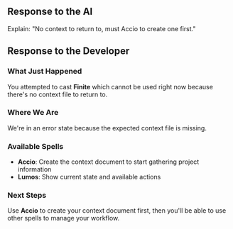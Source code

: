 ## Response to the AI

Explain: "No context to return to, must Accio to create one first."

## Response to the Developer

### What Just Happened
You attempted to cast **Finite** which cannot be used right now because there's no context file to return to.

### Where We Are
We're in an error state because the expected context file is missing.

### Available Spells
- **Accio**: Create the context document to start gathering project information
- **Lumos**: Show current state and available actions

### Next Steps
Use **Accio** to create your context document first, then you'll be able to use other spells to manage your workflow.
